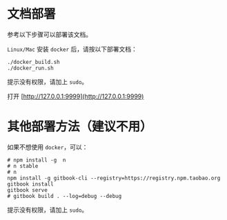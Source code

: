 # 文档部署

参考以下步骤可以部署该文档。

`Linux/Mac` 安装 `docker` 后，请按以下部署文档：

```
./docker_build.sh
./docker_run.sh
```

提示没有权限，请加上 `sudo`。

打开 [http://127.0.0.1:9999](http://127.0.0.1:9999)

# 其他部署方法（建议不用）

如果不想使用 `docker`，可以：

```
# npm install -g  n
# n stable
# n
npm install -g gitbook-cli --registry=https://registry.npm.taobao.org
gitbook install
gitbook serve
# gitbook build . --log=debug --debug
```

提示没有权限，请加上 `sudo`。